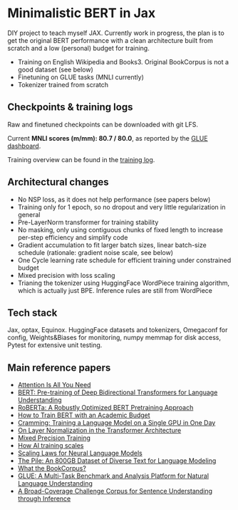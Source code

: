# Minimalistic BERT in Jax

DIY project to teach myself JAX. Currently work in progress, the plan is to get the original BERT performance with a clean architecture built from scratch and a low (personal) budget for training.

- Training on English Wikipedia and Books3. Original BookCorpus is not a good dataset (see below)
- Finetuning on GLUE tasks (MNLI currently)
- Tokenizer trained from scratch

## Checkpoints & training logs
 Raw and finetuned checkpoints can be downloaded with git LFS.

 Current **MNLI scores (m/mm): 80.7 / 80.0**, as reported by the [GLUE dashboard](https://gluebenchmark.com/leaderboard).

Training overview can be found in the [training log](log.md).


## Architectural changes
- No NSP loss, as it does not help performance (see papers below)
- Training only for 1 epoch, so no dropout and very little regularization in general
- Pre-LayerNorm transformer for training stability
- No masking, only using contiguous chunks of fixed length to increase per-step efficiency and simplify code
- Gradient accumulation to fit larger batch sizes, linear batch-size schedule (rationale: gradient noise scale, see below)
- One Cycle learning rate schedule for efficient training under constrained budget
- Mixed precision with loss scaling
- Trianing the tokenizer using HuggingFace WordPiece training algorithm, which is actually just BPE. Inference rules are still from WordPiece


## Tech stack
Jax, optax, Equinox. HuggingFace datasets and tokenizers, Omegaconf for config, Weights&Biases for monitoring, numpy memmap for disk access,  Pytest for extensive unit testing.


## Main reference papers
- [Attention Is All You Need](https://arxiv.org/abs/1706.03762)
- [BERT: Pre-training of Deep Bidirectional Transformers for Language Understanding](https://arxiv.org/abs/1810.04805)
- [RoBERTa: A Robustly Optimized BERT Pretraining Approach](https://arxiv.org/abs/1907.11692)
- [How to Train BERT with an Academic Budget](https://arxiv.org/abs/2104.07705)
- [Cramming: Training a Language Model on a Single GPU in One Day](https://arxiv.org/abs/2212.14034)
- [On Layer Normalization in the Transformer Architecture](https://arxiv.org/abs/2002.04745)
- [Mixed Precision Training](https://arxiv.org/abs/1710.03740)
- [How AI training scales](https://openai.com/research/how-ai-training-scales)
- [Scaling Laws for Neural Language Models](https://arxiv.org/abs/2001.08361)
- [The Pile: An 800GB Dataset of Diverse Text for Language Modeling](https://arxiv.org/abs/2101.00027)
- [What the BookCorpus?](https://gist.github.com/alvations/4d2278e5a5fbcf2e07f49315c4ec1110)
- [GLUE: A Multi-Task Benchmark and Analysis Platform for Natural Language Understanding](https://arxiv.org/abs/1804.07461)
- [A Broad-Coverage Challenge Corpus for Sentence Understanding through Inference](https://arxiv.org/abs/1704.05426)
